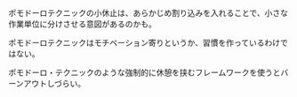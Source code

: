 ポモドーロテクニックの小休止は、あらかじめ割り込みを入れることで、小さな作業単位に分けさせる意図があるのかも。

ポモドーロテクニックはモチベーション寄りというか、習慣を作っているわけではない。

ポモドーロ・テクニックのような強制的に休憩を挟むフレームワークを使うとバーンアウトしづらい。
